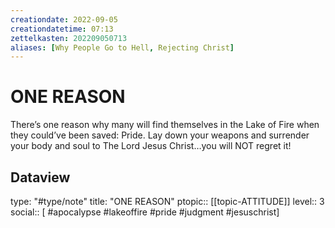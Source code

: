 ```yaml
---
creationdate: 2022-09-05
creationdatetime: 07:13
zettelkasten: 202209050713
aliases: [Why People Go to Hell, Rejecting Christ]
---
```

# ONE REASON
There’s one reason why many will find themselves in the Lake of Fire when they could’ve been saved: Pride. Lay down your weapons and surrender your body and soul to The Lord Jesus Christ…you will NOT regret it!

## Dataview
type: "#type/note"
title: "ONE REASON"
ptopic:: [[topic-ATTITUDE]]
level:: 3
social:: [ #apocalypse #lakeoffire #pride #judgment #jesuschrist]
